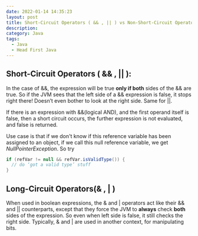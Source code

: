 ```yaml
---
date: 2022-01-14 14:35:23
layout: post
title: Short-Circuit Operators ( && , || ) vs Non-Short-Circuit Operators ( &, | )
description:
category: Java
tags:
  - Java
  - Head First Java
---
```

## Short-Circuit Operators ( && , || ):

In the case of &&, the expression will be true **only if both** sides of
the && are true. So if the JVM sees that the left side of a && expression is
false, it stops right there! Doesn’t even bother to look at the right side. Same for ||.

If there is an expression with &&(logical AND), and the first operand itself is false, then a short circuit occurs, the further expression is not evaluated, and false is returned.

Use case is that if we don't know if this reference variable has been assigned to an object,
if we call this null reference variable, we get *NullPointerException*. So try

```java
if (refVar != null && refVar.isValidType()) {
  // do ‘got a valid type’ stuff
}
```

## Long-Circuit Operators(& , | )
When used in boolean expressions, the & and | operators act like their &&
and || counterparts, except that they force the JVM to **always** check **both** sides
of the expression. So even when left side is false, it still checks the right side.
Typically, & and | are used in another context, for manipulating bits.












